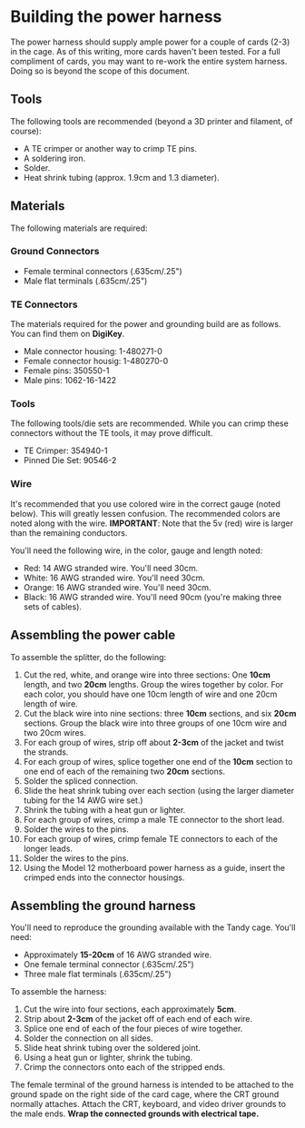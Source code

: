 # Building the power harness

The power harness should supply ample power for a couple of cards (2-3) in the cage.  As of this writing, more cards haven't been tested.  For a full compliment of cards, you may want to re-work the entire system harness.  Doing so is beyond the scope of this document.

## Tools
The following tools are recommended (beyond a 3D printer and filament, of course):

* A TE crimper or another way to crimp TE pins.
* A soldering iron.
* Solder.
* Heat shrink tubing (approx. 1.9cm and 1.3 diameter).

## Materials
The following materials are required:

### Ground Connectors
* Female terminal connectors (.635cm/.25")
* Male flat terminals (.635cm/.25")

### TE Connectors

The materials required for the power and grounding build are as follows.  You can find them on **DigiKey**.

* Male connector housing: 1-480271-0
* Female connector housig: 1-480270-0
* Female pins: 350550-1
* Male pins: 1062-16-1422

### Tools

The following tools/die sets are recommended.  While you can crimp these connectors without the TE tools, it may prove difficult.

* TE Crimper: 354940-1
* Pinned Die Set: 90546-2

### Wire

It's recommended that you use colored wire in the correct gauge (noted below).  This will greatly lessen confusion.  The recommended colors are noted along with the wire.  **IMPORTANT**: Note that the 5v (red) wire is larger than the remaining conductors.

You'll need the following wire, in the color, gauge and length noted:

* Red: 14 AWG stranded wire.  You'll need 30cm.
* White: 16 AWG stranded wire.  You'll need 30cm.
* Orange: 16 AWG stranded wire.  You'll need 30cm.
* Black: 16 AWG stranded wire.  You'll need 90cm (you're making three sets of cables).

## Assembling the power cable

To assemble the splitter, do the following:

1. Cut the red, white, and orange wire into three sections: One **10cm** length, and two **20cm** lengths.  Group the wires together by color.  For each color, you should have one 10cm length of wire and one 20cm length of wire.
1. Cut the black wire into nine sections: three **10cm** sections, and six **20cm** sections.  Group the black wire into three groups of one 10cm wire and two 20cm wires.
1. For each group of wires, strip off about **2-3cm** of the jacket and twist the strands.
1. For each group of wires, splice together one end of the **10cm** section to one end of each of the remaining two **20cm** sections.
1. Solder the spliced connection.
1. Slide the heat shrink tubing over each section (using the larger diameter tubing for the 14 AWG wire set.)
1. Shrink the tubing with a heat gun or lighter.
1. For each group of wires, crimp a male TE connector to the short lead.
1. Solder the wires to the pins.
1. For each group of wires, crimp female TE connectors to each of the longer leads.
1. Solder the wires to the pins.
1. Using the Model 12 motherboard power harness as a guide, insert the crimped ends into the connector housings.

## Assembling the ground harness

You'll need to reproduce the grounding available with the Tandy cage.  You'll need:

* Approximately **15-20cm** of 16 AWG stranded wire.
* One female terminal connector (.635cm/.25")
* Three male flat terminals (.635cm/.25")

To assemble the harness:

1. Cut the wire into four sections, each approximately **5cm**.
1. Strip about **2-3cm** of the jacket off of each end of each wire.
1. Splice one end of each of the four pieces of wire together.
1. Solder the connection on all sides.
1. Slide heat shrink tubing over the soldered joint.
1. Using a heat gun or lighter, shrink the tubing.
1. Crimp the connectors onto each of the stripped ends.

The female terminal of the ground harness is intended to be attached to the ground spade on the right side of the card cage, where the CRT ground normally attaches.  Attach the CRT, keyboard, and video driver grounds to the male ends.  **Wrap the connected grounds with electrical tape.**